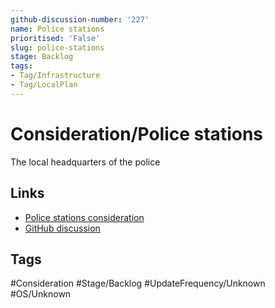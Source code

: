 ```yaml
---
github-discussion-number: '227'
name: Police stations
prioritised: 'False'
slug: police-stations
stage: Backlog
tags:
- Tag/Infrastructure
- Tag/LocalPlan
---
```


# Consideration/Police stations

The local headquarters of the police

## Links

* [Police stations consideration](https://design.planning.data.gov.uk/planning-consideration/police-stations)
* [GitHub discussion](https://github.com/digital-land/data-standards-backlog/discussions/227)

## Tags

#Consideration #Stage/Backlog #UpdateFrequency/Unknown #OS/Unknown
